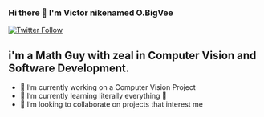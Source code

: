 ### Hi there 👋 I'm Victor nikenamed O.BigVee
[![Twitter Follow](https://img.shields.io/badge/Twitter-follow%20me-blue)]( https://twitter.com/OBigVee)

## i'm a Math Guy with zeal in Computer Vision and Software Development.  

<!--
**OBigVee/OBigVee** is a ✨ _special_ ✨ repository because its `README.md` (this file) appears on your GitHub profile.-->

- 🔭 I’m currently working on a Computer Vision Project
- 🌱 I’m currently learning literally everything 🤣
- 👯 I’m looking to collaborate on projects that interest me

<!-- <details>
  <summary>:zap: Recent Github Activity</summary>
</details>

<details>
  <summary>:zap: Github Stats</summary>
  


</details>
 -->
